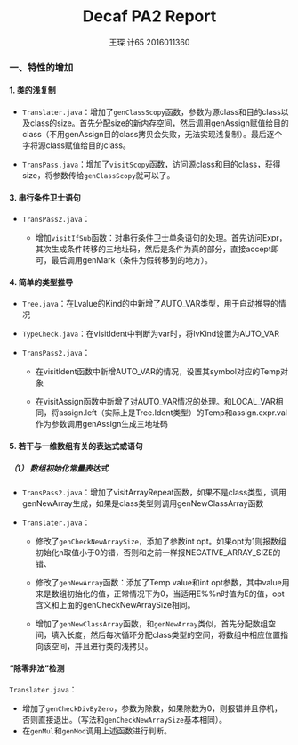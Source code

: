 <h1 style="text-align:center">Decaf PA2 Report</h1>

<center>王琛 计65 2016011360</center>

### 一、特性的增加

#### 1. 类的浅复制

- `Translater.java`：增加了`genClassScopy`函数，参数为源class和目的class以及class的size。首先分配size的新内存空间，然后调用genAssign赋值给目的class（不用genAssign目的class拷贝会失败，无法实现浅复制）。最后逐个字将源class赋值给目的class。

- `TransPass.java`：增加了`visitScopy`函数，访问源class和目的class，获得size，将参数传给`genClassScopy`就可以了。


#### 3. 串行条件卫士语句

- `TransPass2.java`：

  - 增加`visitIfSub`函数：对串行条件卫士单条语句的处理。首先访问Expr，其次生成条件转移的三地址码，然后是条件为真的部分，直接accept即可，最后调用genMark（条件为假转移到的地方）。



#### 4. 简单的类型推导

- `Tree.java`：在Lvalue的Kind的中新增了AUTO_VAR类型，用于自动推导的情况

- `TypeCheck.java`：在visitIdent中判断为var时，将lvKind设置为AUTO_VAR

- `TransPass2.java`：

    - 在visitIdent函数中新增AUTO_VAR的情况，设置其symbol对应的Temp对象

    - 在visitAssign函数中新增了对AUTO_VAR情况的处理。和LOCAL_VAR相同，将assign.left（实际上是Tree.Ident类型）的Temp和assign.expr.val作为参数调用genAssign生成三地址码


#### 5. 若干与一维数组有关的表达式或语句

##### （1） 数组初始化常量表达式

- `TransPass2.java`：增加了visitArrayRepeat函数，如果不是class类型，调用genNewArray生成，如果是class类型则调用genNewClassArray函数

- `Translater.java`：

  - 修改了`genCheckNewArraySize`，添加了参数int opt。如果opt为1则报数组初始化n取值小于0的错，否则和之前一样报NEGATIVE_ARRAY_SIZE的错、

  - 修改了`genNewArray`函数：添加了Temp value和int opt参数，其中value用来是数组初始化的值，正常情况下为0，当适用E%%n时值为E的值，opt含义和上面的genCheckNewArraySize相同。

  - 增加了`genNewClassArray`函数，和`genNewArray`类似，首先分配数组空间，填入长度，然后每次循环分配class类型的空间，将数组中相应位置指向该空间，并且进行类的浅拷贝。


#### “除零非法”检测

`Translater.java`：

- 增加了`genCheckDivByZero`，参数为除数，如果除数为0，则报错并且停机，否则直接退出。（写法和`genCheckNewArraySize`基本相同）。
- 在`genMul`和`genMod`调用上述函数进行判断。